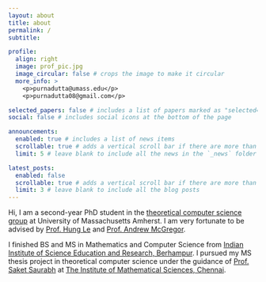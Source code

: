 ```yaml
---
layout: about
title: about
permalink: /
subtitle: 

profile:
  align: right
  image: prof_pic.jpg
  image_circular: false # crops the image to make it circular
  more_info: >
    <p>purnadutta@umass.edu</p>
    <p>purnadutta08@gmail.com</p>

selected_papers: false # includes a list of papers marked as "selected={true}"
social: false # includes social icons at the bottom of the page

announcements:
  enabled: true # includes a list of news items
  scrollable: true # adds a vertical scroll bar if there are more than 3 news items
  limit: 5 # leave blank to include all the news in the `_news` folder

latest_posts:
  enabled: false
  scrollable: true # adds a vertical scroll bar if there are more than 3 new posts items
  limit: 3 # leave blank to include all the blog posts
---
```


Hi, I am a second-year PhD student in the [theoretical computer science group](https://groups.cs.umass.edu/theory/) at University of Massachusetts Amherst. I am very fortunate to be advised by [Prof. Hung Le](https://hunglvosu.github.io/) and [Prof. Andrew McGregor](https://people.cs.umass.edu/~mcgregor/).

I finished BS and MS in Mathematics and Computer Science from [Indian Institute of Science Education and Research, Berhampur](https://www.iiserbpr.ac.in/). I pursued my MS thesis project in theoretical computer science under the guidance of [Prof. Saket Saurabh](https://sites.google.com/view/sakethome) at [The Institute of Mathematical Sciences, Chennai](https://www.imsc.res.in/).

<!-- Write your biography here. Tell the world about yourself. Link to your favorite [subreddit](http://reddit.com). You can put a picture in, too. The code is already in, just name your picture `prof_pic.jpg` and put it in the `img/` folder.

Put your address / P.O. box / other info right below your picture. You can also disable any of these elements by editing `profile` property of the YAML header of your `_pages/about.md`. Edit `_bibliography/papers.bib` and Jekyll will render your [publications page](/al-folio/publications/) automatically.

Link to your social media connections, too. This theme is set up to use [Font Awesome icons](https://fontawesome.com/) and [Academicons](https://jpswalsh.github.io/academicons/), like the ones below. Add your Facebook, Twitter, LinkedIn, Google Scholar, or just disable all of them. -->
